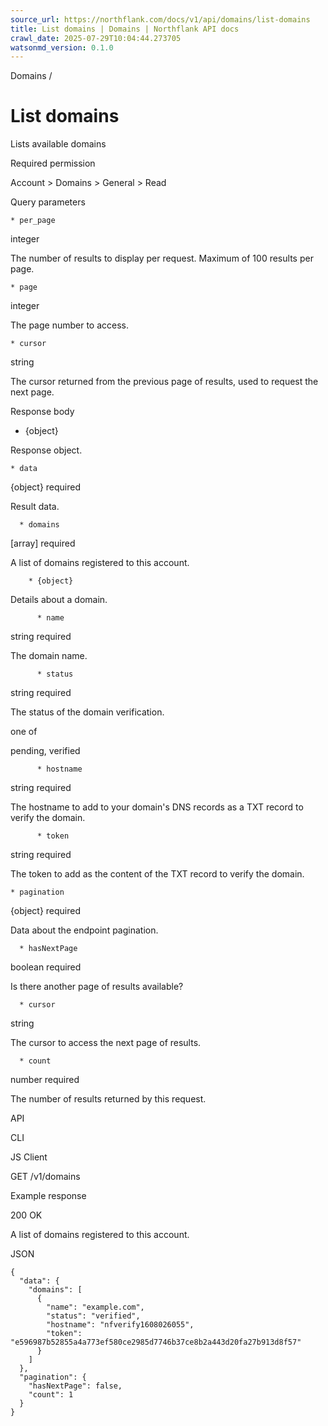 ```yaml
---
source_url: https://northflank.com/docs/v1/api/domains/list-domains
title: List domains | Domains | Northflank API docs
crawl_date: 2025-07-29T10:04:44.273705
watsonmd_version: 0.1.0
---
```


Domains / 

# List domains

Lists available domains

Required permission

Account > Domains > General > Read

Query parameters

    * per_page

integer

The number of results to display per request. Maximum of 100 results per page.

    * page

integer

The page number to access.

    * cursor

string

The cursor returned from the previous page of results, used to request the next page.




Response body

  * {object}

Response object.

    * data

{object} required

Result data.

      * domains

[array] required

A list of domains registered to this account.

        * {object}

Details about a domain.

          * name

string required

The domain name.

          * status

string required

The status of the domain verification.

one of

pending, verified

          * hostname

string required

The hostname to add to your domain's DNS records as a TXT record to verify the domain.

          * token

string required

The token to add as the content of the TXT record to verify the domain.

    * pagination

{object} required

Data about the endpoint pagination.

      * hasNextPage

boolean required

Is there another page of results available?

      * cursor

string

The cursor to access the next page of results.

      * count

number required

The number of results returned by this request.




API

CLI

JS Client

GET /v1/domains

Example response

200 OK

A list of domains registered to this account.

JSON
    
    
    {
      "data": {
        "domains": [
          {
            "name": "example.com",
            "status": "verified",
            "hostname": "nfverify1608026055",
            "token": "e596987b52855a4a773ef580ce2985d7746b37ce8b2a443d20fa27b913d8f57"
          }
        ]
      },
      "pagination": {
        "hasNextPage": false,
        "count": 1
      }
    }